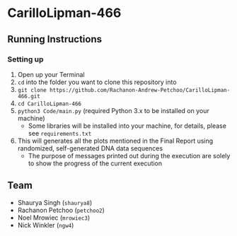 # CarilloLipman-466

## Running Instructions

### Setting up 
1. Open up your Terminal
2. `cd` into the folder you want to clone this repository into
3. `git clone https://github.com/Rachanon-Andrew-Petchoo/CarilloLipman-466.git`
4. `cd CarilloLipman-466`
5. `python3 Code/main.py` (required Python 3.x to be installed on your machine)
    - Some libraries will be installed into your machine, for details, please see `requirements.txt`
6. This will generates all the plots mentioned in the Final Report using randomized, self-generated DNA data sequences
    - The purpose of messages printed out during the execution are solely to show the progress of the current execution

## Team
- Shaurya Singh (`shaurya8`)
- Rachanon Petchoo (`petchoo2`)
- Noel Mrowiec (`mrowiec3`)
- Nick Winkler (`ngw4`)
